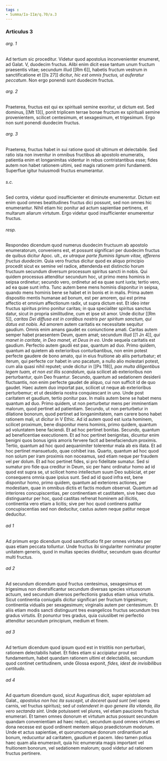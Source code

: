 ```yaml
---
tags : 
- Summa/Ia-IIæ/q.70/a.3
---
```


### Articulus 3

###### arg. 1
Ad tertium sic proceditur. Videtur quod apostolus inconvenienter enumeret, ad Galat. V, duodecim fructus. Alibi enim dicit esse tantum unum fructum praesentis vitae; secundum illud [[Rm 6]], habetis fructum vestrum in sanctificatione et [[Is 27]] dicitur, *hic est omnis fructus, ut auferatur peccatum*. Non ergo ponendi sunt duodecim fructus.

###### arg. 2
Praeterea, fructus est qui ex spirituali semine exoritur, ut dictum est. Sed dominus, [[Mt 13]], ponit triplicem terrae bonae fructum ex spirituali semine provenientem, scilicet centesimum, et sexagesimum, et trigesimum. Ergo non sunt ponendi duodecim fructus.

###### arg. 3
Praeterea, fructus habet in sui ratione quod sit ultimum et delectabile. Sed ratio ista non invenitur in omnibus fructibus ab apostolo enumeratis, patientia enim et longanimitas videntur in rebus contristantibus esse; fides autem non habet rationem ultimi, sed magis rationem primi fundamenti. Superflue igitur huiusmodi fructus enumerantur.

###### s.c.
Sed contra, videtur quod insufficienter et diminute enumerentur. Dictum est enim quod omnes beatitudines fructus dici possunt, sed non omnes hic enumerantur. Nihil etiam hic ponitur ad actum sapientiae pertinens, et multarum aliarum virtutum. Ergo videtur quod insufficienter enumerentur fructus.

###### resp.
Respondeo dicendum quod numerus duodecim fructuum ab apostolo enumeratorum, conveniens est, et possunt significari per duodecim fructus de quibus dicitur Apoc. ult., *ex utraque parte fluminis lignum vitae, afferens fructus duodecim*. Quia vero fructus dicitur quod ex aliquo principio procedit sicut ex semine vel radice, attendenda est distinctio horum fructuum secundum diversum processum spiritus sancti in nobis. Qui quidem processus attenditur secundum hoc, ut primo mens hominis in seipsa ordinetur; secundo vero, ordinetur ad ea quae sunt iuxta; tertio vero, ad ea quae sunt infra. Tunc autem bene mens hominis disponitur in seipsa, quando mens hominis bene se habet et in bonis et in malis. Prima autem dispositio mentis humanae ad bonum, est per amorem, qui est prima affectio et omnium affectionum radix, ut supra dictum est. Et ideo inter fructus spiritus primo ponitur caritas; in qua specialiter spiritus sanctus datur, sicut in propria similitudine, cum et ipse sit amor. Unde dicitur [[Rm 5]], *caritas Dei diffusa est in cordibus nostris per spiritum sanctum, qui datus est nobis*. Ad amorem autem caritatis ex necessitate sequitur gaudium. Omnis enim amans gaudet ex coniunctione amati. Caritas autem semper habet praesentem Deum, quem amat; secundum illud [[1 Jn 4]], *qui manet in caritate, in Deo manet, et Deus in eo*. Unde sequela caritatis est gaudium. Perfectio autem gaudii est pax, quantum ad duo. Primo quidem, quantum ad quietem ab exterioribus conturbantibus, non enim potest perfecte gaudere de bono amato, qui in eius fruitione ab aliis perturbatur; et iterum, qui perfecte cor habet in uno pacatum, a nullo alio molestari potest, cum alia quasi nihil reputet; unde dicitur in [[Ps 118]], *pax multa diligentibus legem tuam, et non est illis scandalum*, quia scilicet ab exterioribus non perturbantur, quin Deo fruantur. Secundo, quantum ad sedationem desiderii fluctuantis, non enim perfecte gaudet de aliquo, cui non sufficit id de quo gaudet. Haec autem duo importat pax, scilicet ut neque ab exterioribus perturbemur; et ut desideria nostra conquiescant in uno. Unde post caritatem et gaudium, tertio ponitur pax. In malis autem bene se habet mens quantum ad duo. Primo quidem, ut non perturbetur mens per imminentiam malorum, quod pertinet ad patientiam. Secundo, ut non perturbetur in dilatione bonorum, quod pertinet ad longanimitatem, nam carere bono habet rationem mali, ut dicitur in V Ethic. Ad id autem quod est iuxta hominem, scilicet proximum, bene disponitur mens hominis, primo quidem, quantum ad voluntatem bene faciendi. Et ad hoc pertinet bonitas. Secundo, quantum ad beneficentiae executionem. Et ad hoc pertinet benignitas, dicuntur enim benigni quos bonus ignis amoris fervere facit ad benefaciendum proximis. Tertio, quantum ad hoc quod aequanimiter tolerentur mala ab eis illata. Et ad hoc pertinet mansuetudo, quae cohibet iras. Quarto, quantum ad hoc quod non solum per iram proximis non noceamus, sed etiam neque per fraudem vel per dolum. Et ad hoc pertinet fides, si pro fidelitate sumatur. Sed si sumatur pro fide qua creditur in Deum, sic per hanc ordinatur homo ad id quod est supra se, ut scilicet homo intellectum suum Deo subiiciat, et per consequens omnia quae ipsius sunt. Sed ad id quod infra est, bene disponitur homo, primo quidem, quantum ad exteriores actiones, per modestiam, quae in omnibus dictis et factis modum observat. Quantum ad interiores concupiscentias, per continentiam et castitatem, sive haec duo distinguantur per hoc, quod castitas refrenat hominem ad illicitis, continentia vero etiam a licitis; sive per hoc quod continens patitur concupiscentias sed non deducitur, castus autem neque patitur neque deducitur.

###### ad 1
Ad primum ergo dicendum quod sanctificatio fit per omnes virtutes per quas etiam peccata tolluntur. Unde fructus ibi singulariter nominatur propter unitatem generis, quod in multas species dividitur, secundum quas dicuntur multi fructus.

###### ad 2
Ad secundum dicendum quod fructus centesimus, sexagesimus et trigesimus non diversificantur secundum diversas species virtuosorum actuum, sed secundum diversos perfectionis gradus etiam unius virtutis. Sicut continentia coniugalis dicitur significari per fructum trigesimum; continentia vidualis per sexagesimum; virginalis autem per centesimum. Et aliis etiam modis sancti distinguunt tres evangelicos fructus secundum tres gradus virtutis. Et ponuntur tres gradus, quia cuiuslibet rei perfectio attenditur secundum principium, medium et finem.

###### ad 3
Ad tertium dicendum quod ipsum quod est in tristitiis non perturbari, rationem delectabilis habet. Et fides etiam si accipiatur prout est fundamentum, habet quandam rationem ultimi et delectabilis, secundum quod continet certitudinem, unde Glossa exponit, *fides, idest de invisibilibus certitudo*.

###### ad 4
Ad quartum dicendum quod, sicut Augustinus dicit, super epistolam ad Galat., *apostolus non hoc ita suscepit, ut doceret quod sunt* (vel opera carnis, vel fructus spiritus); sed *ut ostenderet in quo genere illa vitanda, illa vero sectanda sint*. Unde potuissent vel plures, vel etiam pauciores fructus enumerari. Et tamen omnes donorum et virtutum actus possunt secundum quandam convenientiam ad haec reduci, secundum quod omnes virtutes et dona necesse est quod ordinent mentem aliquo praedictorum modorum. Unde et actus sapientiae, et quorumcumque donorum ordinantium ad bonum, reducuntur ad caritatem, gaudium et pacem. Ideo tamen potius haec quam alia enumeravit, quia hic enumerata magis important vel fruitionem bonorum, vel sedationem malorum; quod videtur ad rationem fructus pertinere.

